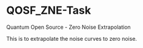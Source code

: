 # QOSF_ZNE-Task
Quantum Open Source - Zero Noise Extrapolation

This is to extrapolate the noise curves to zero noise.
